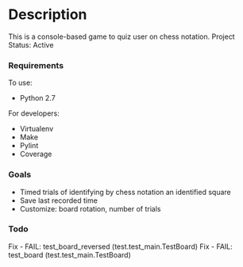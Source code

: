 # Description #

This is a console-based game to quiz user on chess notation.
Project Status: Active

### Requirements ###

To use:
* Python 2.7

For developers:
* Virtualenv
* Make
* Pylint
* Coverage

### Goals ###

* Timed trials of identifying by chess notation an identified square
* Save last recorded time
* Customize: board rotation, number of trials

### Todo ###

Fix - FAIL: test_board_reversed (test.test_main.TestBoard)
Fix - FAIL: test_board (test.test_main.TestBoard)
